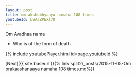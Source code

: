 ```yaml
---
layout: post
title: om akshobhyaaya namaha 108 times
youtubeId: LSAJZPEXl70
---
```

 
 
Om Avadhaa nama 
 
 -  Who is of the form of death 
 
  
 
  
 
 
 
 
 
 


{% include youtubePlayer.html id=page.youtubeId %}
 
[Next]({{ site.baseurl }}{% link  split2/_posts/2015-11-05-Om prakaashanaaya namaha 108 times.md%})
 
